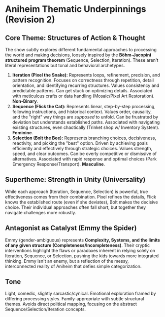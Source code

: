 # Aniheim Thematic Underpinnings (Revision 2)

## Core Theme: Structures of Action & Thought

The show subtly explores different fundamental approaches to processing the world and making decisions, loosely inspired by the **Böhm-Jacopini structured program theorem** (Sequence, Selection, Iteration). These aren't literal representations but tonal and behavioral archetypes.

1.  **Iteration (Pixel the Snake):** Represents loops, refinement, precision, and pattern recognition. Focuses on correctness through repetition, detail orientation, and identifying recurring structures. Values consistency and predictable patterns. Can get stuck on optimizing details. Associated with meticulous crafts or data handling (Mosaic/Pixel Art Restoration). **Non-Binary**.
2.  **Sequence (Flick the Cat):** Represents linear, step-by-step processing, following instructions, and historical context. Values order, causality, and the "right" way things are *supposed* to unfold. Can be frustrated by deviation but understands established paths. Associated with navigating existing structures, even chaotically (Trinket shop w/ Inventory System). **Feminine**.
3.  **Selection (Bolt the Bee):** Represents branching choices, decisiveness, reactivity, and picking the "best" option. Driven by achieving goals efficiently and effectively through strategic choices. Values strength, speed, and clear outcomes. Can be overly competitive or dismissive of alternatives. Associated with rapid response and optimal choices (Park Emergency Response/Transport). **Masculine**.

## Supertheme: Strength in Unity (Universality)

While each approach (Iteration, Sequence, Selection) is powerful, true effectiveness comes from their combination. Pixel refines the details, Flick knows the established route (even if she deviates), Bolt makes the decisive choice. Their individual approaches often fall short, but together they navigate challenges more robustly.

## Antagonist as Catalyst (Emmy the Spider)

Emmy (gender-ambiguous) represents **Complexity, Systems, and the limits of any given structure (Completeness/Incompleteness)**. Their cryptic interventions highlight the flaws or paradoxes inherent in relying solely on Iteration, Sequence, or Selection, pushing the kids towards more integrated thinking. Emmy isn't an enemy, but a reflection of the messy, interconnected reality of Aniheim that defies simple categorization.

## Tone

Light, comedic, slightly sarcastic/cynical. Emotional exploration framed by differing processing styles. Family-appropriate with subtle structural themes. Avoids direct political mapping, focusing on the abstract Sequence/Selection/Iteration concepts.